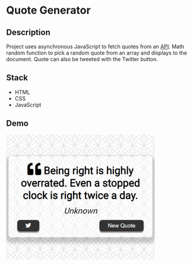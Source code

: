 # Quote Generator

## Description
Project uses asynchronous JavaScript to fetch quotes from an [API](https://type.fit/api/quotes). Math random function to pick a random quote from an array and displays to the document. Quote can also be tweeted with the Twitter button. 

## Stack
- HTML
- CSS
- JavaScript

## Demo
![quote generator demo](quote_demo.gif)